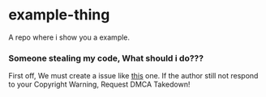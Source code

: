 # example-thing
A repo where i show you a example.


### Someone stealing my code, What should i do???
First off, We must create a issue like [this](https://github.com/Yonle/example-thing/issues/1) one. If the author still not respond to your Copyright Warning, Request DMCA Takedown!
